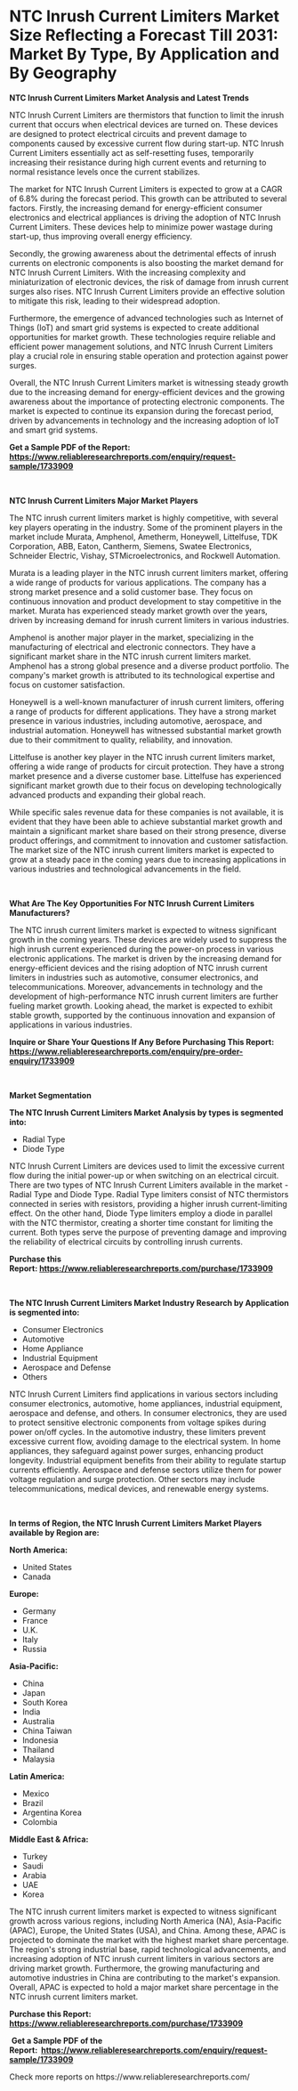 <p><h1>NTC Inrush Current Limiters Market Size Reflecting a Forecast Till 2031: Market By Type, By Application and By Geography</h1></p><p><strong>NTC Inrush Current Limiters Market Analysis and Latest Trends</strong></p>
<p><p>NTC Inrush Current Limiters are thermistors that function to limit the inrush current that occurs when electrical devices are turned on. These devices are designed to protect electrical circuits and prevent damage to components caused by excessive current flow during start-up. NTC Inrush Current Limiters essentially act as self-resetting fuses, temporarily increasing their resistance during high current events and returning to normal resistance levels once the current stabilizes.</p><p>The market for NTC Inrush Current Limiters is expected to grow at a CAGR of 6.8% during the forecast period. This growth can be attributed to several factors. Firstly, the increasing demand for energy-efficient consumer electronics and electrical appliances is driving the adoption of NTC Inrush Current Limiters. These devices help to minimize power wastage during start-up, thus improving overall energy efficiency.</p><p>Secondly, the growing awareness about the detrimental effects of inrush currents on electronic components is also boosting the market demand for NTC Inrush Current Limiters. With the increasing complexity and miniaturization of electronic devices, the risk of damage from inrush current surges also rises. NTC Inrush Current Limiters provide an effective solution to mitigate this risk, leading to their widespread adoption.</p><p>Furthermore, the emergence of advanced technologies such as Internet of Things (IoT) and smart grid systems is expected to create additional opportunities for market growth. These technologies require reliable and efficient power management solutions, and NTC Inrush Current Limiters play a crucial role in ensuring stable operation and protection against power surges.</p><p>Overall, the NTC Inrush Current Limiters market is witnessing steady growth due to the increasing demand for energy-efficient devices and the growing awareness about the importance of protecting electronic components. The market is expected to continue its expansion during the forecast period, driven by advancements in technology and the increasing adoption of IoT and smart grid systems.</p></p>
<p><strong>Get a Sample PDF of the Report:&nbsp; <a href="https://www.reliableresearchreports.com/enquiry/request-sample/1733909">https://www.reliableresearchreports.com/enquiry/request-sample/1733909</a></strong></p>
<p>&nbsp;</p>
<p><strong>NTC Inrush Current Limiters Major Market Players</strong></p>
<p><p>The NTC inrush current limiters market is highly competitive, with several key players operating in the industry. Some of the prominent players in the market include Murata, Amphenol, Ametherm, Honeywell, Littelfuse, TDK Corporation, ABB, Eaton, Cantherm, Siemens, Swatee Electronics, Schneider Electric, Vishay, STMicroelectronics, and Rockwell Automation.</p><p>Murata is a leading player in the NTC inrush current limiters market, offering a wide range of products for various applications. The company has a strong market presence and a solid customer base. They focus on continuous innovation and product development to stay competitive in the market. Murata has experienced steady market growth over the years, driven by increasing demand for inrush current limiters in various industries.</p><p>Amphenol is another major player in the market, specializing in the manufacturing of electrical and electronic connectors. They have a significant market share in the NTC inrush current limiters market. Amphenol has a strong global presence and a diverse product portfolio. The company's market growth is attributed to its technological expertise and focus on customer satisfaction.</p><p>Honeywell is a well-known manufacturer of inrush current limiters, offering a range of products for different applications. They have a strong market presence in various industries, including automotive, aerospace, and industrial automation. Honeywell has witnessed substantial market growth due to their commitment to quality, reliability, and innovation.</p><p>Littelfuse is another key player in the NTC inrush current limiters market, offering a wide range of products for circuit protection. They have a strong market presence and a diverse customer base. Littelfuse has experienced significant market growth due to their focus on developing technologically advanced products and expanding their global reach.</p><p>While specific sales revenue data for these companies is not available, it is evident that they have been able to achieve substantial market growth and maintain a significant market share based on their strong presence, diverse product offerings, and commitment to innovation and customer satisfaction. The market size of the NTC inrush current limiters market is expected to grow at a steady pace in the coming years due to increasing applications in various industries and technological advancements in the field.</p></p>
<p>&nbsp;</p>
<p><strong>What Are The Key Opportunities For NTC Inrush Current Limiters Manufacturers?</strong></p>
<p><p>The NTC inrush current limiters market is expected to witness significant growth in the coming years. These devices are widely used to suppress the high inrush current experienced during the power-on process in various electronic applications. The market is driven by the increasing demand for energy-efficient devices and the rising adoption of NTC inrush current limiters in industries such as automotive, consumer electronics, and telecommunications. Moreover, advancements in technology and the development of high-performance NTC inrush current limiters are further fueling market growth. Looking ahead, the market is expected to exhibit stable growth, supported by the continuous innovation and expansion of applications in various industries.</p></p>
<p><strong>Inquire or Share Your Questions If Any Before Purchasing This Report: <a href="https://www.reliableresearchreports.com/enquiry/pre-order-enquiry/1733909">https://www.reliableresearchreports.com/enquiry/pre-order-enquiry/1733909</a></strong></p>
<p>&nbsp;</p>
<p><strong>Market Segmentation</strong></p>
<p><strong>The NTC Inrush Current Limiters Market Analysis by types is segmented into:</strong></p>
<p><ul><li>Radial Type</li><li>Diode Type</li></ul></p>
<p><p>NTC Inrush Current Limiters are devices used to limit the excessive current flow during the initial power-up or when switching on an electrical circuit. There are two types of NTC Inrush Current Limiters available in the market - Radial Type and Diode Type. Radial Type limiters consist of NTC thermistors connected in series with resistors, providing a higher inrush current-limiting effect. On the other hand, Diode Type limiters employ a diode in parallel with the NTC thermistor, creating a shorter time constant for limiting the current. Both types serve the purpose of preventing damage and improving the reliability of electrical circuits by controlling inrush currents.</p></p>
<p><strong>Purchase this Report:&nbsp;<a href="https://www.reliableresearchreports.com/purchase/1733909">https://www.reliableresearchreports.com/purchase/1733909</a></strong></p>
<p>&nbsp;</p>
<p><strong>The NTC Inrush Current Limiters Market Industry Research by Application is segmented into:</strong></p>
<p><ul><li>Consumer Electronics</li><li>Automotive</li><li>Home Appliance</li><li>Industrial Equipment</li><li>Aerospace and Defense</li><li>Others</li></ul></p>
<p><p>NTC Inrush Current Limiters find applications in various sectors including consumer electronics, automotive, home appliances, industrial equipment, aerospace and defense, and others. In consumer electronics, they are used to protect sensitive electronic components from voltage spikes during power on/off cycles. In the automotive industry, these limiters prevent excessive current flow, avoiding damage to the electrical system. In home appliances, they safeguard against power surges, enhancing product longevity. Industrial equipment benefits from their ability to regulate startup currents efficiently. Aerospace and defense sectors utilize them for power voltage regulation and surge protection. Other sectors may include telecommunications, medical devices, and renewable energy systems.</p></p>
<p>&nbsp;</p>
<p><strong>In terms of Region, the NTC Inrush Current Limiters Market Players available by Region are:</strong></p>
<p>
    <p> <strong> North America: </strong>
        <ul>
            <li>United States</li>
            <li>Canada</li>
        </ul>
        </p> 
    <p> <strong> Europe: </strong>
        <ul>
            <li>Germany</li>
            <li>France</li>
            <li>U.K.</li>
            <li>Italy</li>
            <li>Russia</li>
        </ul>
        </p> 
    <p> <strong> Asia-Pacific: </strong>
        <ul>
            <li>China</li>
            <li>Japan</li>
            <li>South Korea</li>
            <li>India</li>
            <li>Australia</li>
            <li>China Taiwan</li>
            <li>Indonesia</li>
            <li>Thailand</li>
            <li>Malaysia</li>
        </ul>
        </p> 
    <p> <strong> Latin America: </strong>
        <ul>
            <li>Mexico</li>
            <li>Brazil</li>
            <li>Argentina Korea</li>
            <li>Colombia</li>
        </ul>
        </p> 
    <p> <strong> Middle East & Africa: </strong>
        <ul>
            <li>Turkey</li>
            <li>Saudi</li>
            <li>Arabia</li>
            <li>UAE</li>
            <li>Korea</li>
        </ul>
    </p>
    </p>
<p><p>The NTC inrush current limiters market is expected to witness significant growth across various regions, including North America (NA), Asia-Pacific (APAC), Europe, the United States (USA), and China. Among these, APAC is projected to dominate the market with the highest market share percentage. The region's strong industrial base, rapid technological advancements, and increasing adoption of NTC inrush current limiters in various sectors are driving market growth. Furthermore, the growing manufacturing and automotive industries in China are contributing to the market's expansion. Overall, APAC is expected to hold a major market share percentage in the NTC inrush current limiters market.</p></p>
<p><strong>Purchase this Report: <a href="https://www.reliableresearchreports.com/purchase/1733909">https://www.reliableresearchreports.com/purchase/1733909</a></strong></p>
<p>&nbsp;<strong>Get a Sample PDF of the Report:&nbsp;&nbsp;<a href="https://www.reliableresearchreports.com/enquiry/request-sample/1733909">https://www.reliableresearchreports.com/enquiry/request-sample/1733909</a></strong></p>
<p><strong></strong></p>
<p>Check more reports on https://www.reliableresearchreports.com/</p>